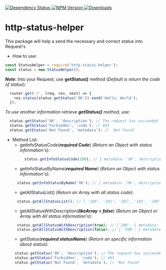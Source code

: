<p>
 <a href="https://david-dm.org/douglasbarbosadelima/http-status-helper">
    <img src="https://david-dm.org/douglasbarbosadelima/http-status.helper.svg"
         alt="Dependency Status">
  </a>
 <a href="https://www.npmjs.com/package/http-status-helper">
    <img src="https://img.shields.io/npm/v/http-status-helper.svg?style=flat-square"
      alt="NPM Version">
  </a>
  <a href="https://www.npmjs.org/package/http-status-helper">
    <img src="http://img.shields.io/npm/dm/http-status-helper.svg?style=flat-square"
      alt="Downloads">
  </a>
</p>

# http-status-helper
This package will help a send the necessary and correct status into Request's

- How to use:

```js
const StatusHelper = require('http-status-helper');
const status = new StatusHelper();
```

*__Note__*: Into your Request, use __getStatus()__ method (*Default is return the code of status*):
```js
  router.get('/', (req, res, next) => {
    res.status(status.getStatus('OK')).send('Hello, World');
  });
```

*To use another information retrieve __getStatus()__ method, use*:
```js
  status.getStatus('OK', 'description'); // The request has succeeded
  status.getStatus('Forbidden', 'code'); // 403
  status.getStatus('Not Found', 'metadata'); // 'Not Found'
```

- Method List:
  - getInfoStatusCode(*__required Code__*) (*Return an Object with status information's*):
    ```js
      status.getInfoStatusCode(200); // { metadata: 'OK', description: 'The request has succeeded' }
    ```
   - getInfoStatusByName(*__required Name__*) (*Return an Object with status information's*):
    ```js
      status.getInfoStatusByName('OK'); // { metadata: 'OK', description: 'The request has succeeded', indexOf: 4, code: 200 }
    ```
   - getAllStatusList() (*Return an Array with all status code*):
    ```js
      status.getAllStatusList(); // [ '100', '101', '102', '103', '200', '201', '202', '203', ...]
    ```
   - getAllStatusWithDescription(*__likeArray = false__*) (*Return an Object or Array with All status information's*):
    ```js
      status.getAllStatusWithDescription(true); // ['200', { metadata: 'OK', description: 'The request has succeeded' }, '201', ...]
      status.getAllStatusWithDescription(false); // { '508': { metadata: 'Loop Detected', description: 'The server detected an infinite loop while processing the request.'}, ...
    ```
   - getStatus(*__required statusName__*) (*Return an specific information about status*):
   ```js
    status.getStatus('OK', 'description'); // The request has succeeded
    status.getStatus('Forbidden', 'code'); // 403
    status.getStatus('Not Found', 'metadata'); // 'Not Found'
  ```
